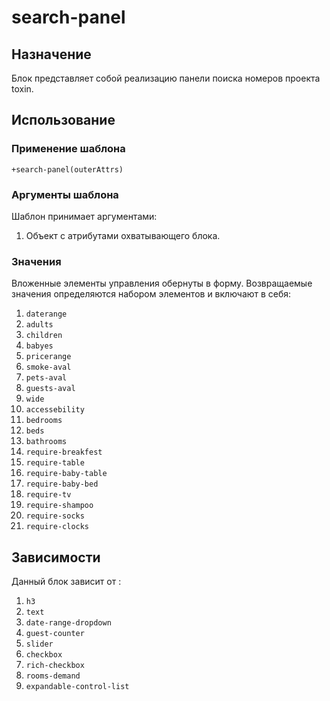 # search-panel

## Назначение

Блок представляет собой реализацию панели поиска номеров проекта toxin.

## Использование

### Применение шаблона

    +search-panel(outerAttrs)

### Аргументы шаблона

Шаблон принимает аргументами:

1. Объект с атрибутами охватывающего блока.

### Значения

Вложенные элементы управления обернуты в форму. Возвращаемые значения определяются набором элементов и включают в себя:

1. `daterange`
2. `adults`
3. `children`
4. `babyes`
5. `pricerange`
6. `smoke-aval`
7. `pets-aval`
8. `guests-aval`
9. `wide`
10. `accessebility`
11. `bedrooms`
12. `beds`
13. `bathrooms`
14. `require-breakfest`
15. `require-table`
16. `require-baby-table`
17. `require-baby-bed`
18. `require-tv`
19. `require-shampoo`
20. `require-socks`
21. `require-clocks`

## Зависимости

Данный блок зависит от :

1. `h3`
2. `text`
3. `date-range-dropdown`
4. `guest-counter`
5. `slider`
6. `checkbox`
7. `rich-checkbox`
8. `rooms-demand`
9. `expandable-control-list`